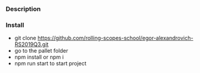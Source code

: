 ### Description


### Install
- git clone https://github.com/rolling-scopes-school/egor-alexandrovich-RS2019Q3.git
- go to the pallet folder
- npm install or npm i
- npm run start to start project